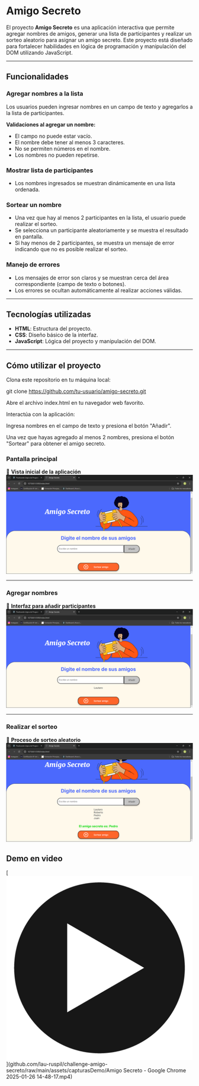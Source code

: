 # Amigo Secreto

El proyecto **Amigo Secreto** es una aplicación interactiva que permite agregar nombres de amigos, generar una lista de participantes y realizar un sorteo aleatorio para asignar un amigo secreto. Este proyecto está diseñado para fortalecer habilidades en lógica de programación y manipulación del DOM utilizando JavaScript.

---

## Funcionalidades

### Agregar nombres a la lista

Los usuarios pueden ingresar nombres en un campo de texto y agregarlos a la lista de participantes.

**Validaciones al agregar un nombre:**

-   El campo no puede estar vacío.
-   El nombre debe tener al menos 3 caracteres.
-   No se permiten números en el nombre.
-   Los nombres no pueden repetirse.

### Mostrar lista de participantes

-   Los nombres ingresados se muestran dinámicamente en una lista ordenada.

### Sortear un nombre

-   Una vez que hay al menos 2 participantes en la lista, el usuario puede realizar el sorteo.
-   Se selecciona un participante aleatoriamente y se muestra el resultado en pantalla.
-   Si hay menos de 2 participantes, se muestra un mensaje de error indicando que no es posible realizar el sorteo.

### Manejo de errores

-   Los mensajes de error son claros y se muestran cerca del área correspondiente (campo de texto o botones).
-   Los errores se ocultan automáticamente al realizar acciones válidas.

---

## Tecnologías utilizadas

-   **HTML**: Estructura del proyecto.
-   **CSS**: Diseño básico de la interfaz.
-   **JavaScript**: Lógica del proyecto y manipulación del DOM.

---

## Cómo utilizar el proyecto

Clona este repositorio en tu máquina local:

git clone https://github.com/tu-usuario/amigo-secreto.git

Abre el archivo index.html en tu navegador web favorito.

Interactúa con la aplicación:

Ingresa nombres en el campo de texto y presiona el botón "Añadir".

Una vez que hayas agregado al menos 2 nombres, presiona el botón "Sortear" para obtener el amigo secreto.

### Pantalla principal

🌟 **Vista inicial de la aplicación**  
![Pantalla principal](<assets/capturasDemo/Amigo Secreto - Google Chrome 26_01_2025 14_46_08.png>)

---

### Agregar nombres

📝 **Interfaz para añadir participantes**  
![Agregar nombres](<assets/capturasDemo/Amigo Secreto - Google Chrome 26_01_2025 14_46_24.png>)

---

### Realizar el sorteo

🎉 **Proceso de sorteo aleatorio**  
![Realizar el sorteo](<assets/capturasDemo/Amigo Secreto - Google Chrome 26_01_2025 14_46_47.png>)

## Demo en video

[![Ver video](<assets/capturasDemo/logo_reproductor.png>)](github.com/lau-ruspil/challenge-amigo-secreto/raw/main/assets/capturasDemo/Amigo Secreto - Google Chrome 2025-01-26 14-48-17.mp4)
